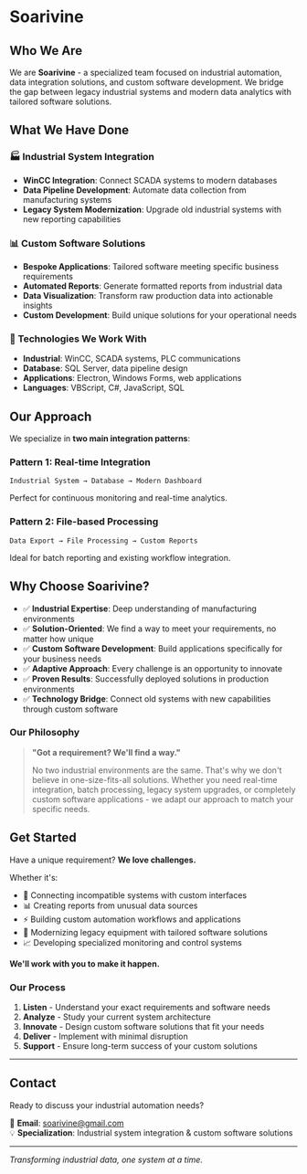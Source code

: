 # Soarivine

## Who We Are

We are **Soarivine** - a specialized team focused on industrial automation, data integration solutions, and custom software development. We bridge the gap between legacy industrial systems and modern data analytics with tailored software solutions.

## What We Have Done

### 🏭 Industrial System Integration
- **WinCC Integration**: Connect SCADA systems to modern databases
- **Data Pipeline Development**: Automate data collection from manufacturing systems
- **Legacy System Modernization**: Upgrade old industrial systems with new reporting capabilities

### 📊 Custom Software Solutions
- **Bespoke Applications**: Tailored software meeting specific business requirements
- **Automated Reports**: Generate formatted reports from industrial data  
- **Data Visualization**: Transform raw production data into actionable insights
- **Custom Development**: Build unique solutions for your operational needs

### 🔧 Technologies We Work With
- **Industrial**: WinCC, SCADA systems, PLC communications
- **Database**: SQL Server, data pipeline design
- **Applications**: Electron, Windows Forms, web applications
- **Languages**: VBScript, C#, JavaScript, SQL

## Our Approach

We specialize in **two main integration patterns**:

### Pattern 1: Real-time Integration
```
Industrial System → Database → Modern Dashboard
```
Perfect for continuous monitoring and real-time analytics.

### Pattern 2: File-based Processing
```
Data Export → File Processing → Custom Reports
```
Ideal for batch reporting and existing workflow integration.

## Why Choose Soarivine?

- ✅ **Industrial Expertise**: Deep understanding of manufacturing environments
- ✅ **Solution-Oriented**: We find a way to meet your requirements, no matter how unique
- ✅ **Custom Software Development**: Build applications specifically for your business needs
- ✅ **Adaptive Approach**: Every challenge is an opportunity to innovate
- ✅ **Proven Results**: Successfully deployed solutions in production environments
- ✅ **Technology Bridge**: Connect old systems with new capabilities through custom software

### Our Philosophy
> **"Got a requirement? We'll find a way."**
> 
> No two industrial environments are the same. That's why we don't believe in one-size-fits-all solutions. Whether you need real-time integration, batch processing, legacy system upgrades, or completely custom software applications - we adapt our approach to match your specific needs.

## Get Started

Have a unique requirement? **We love challenges.** 

Whether it's:
- 🔄 Connecting incompatible systems with custom interfaces
- 📊 Creating reports from unusual data sources
- ⚡ Building custom automation workflows and applications
- 🔧 Modernizing legacy equipment with tailored software solutions
- 📈 Developing specialized monitoring and control systems

**We'll work with you to make it happen.**

### Our Process
1. **Listen** - Understand your exact requirements and software needs
2. **Analyze** - Study your current system architecture  
3. **Innovate** - Design custom software solutions that fit your needs
4. **Deliver** - Implement with minimal disruption
5. **Support** - Ensure long-term success of your custom solutions

---

## Contact

Ready to discuss your industrial automation needs?

📧 **Email**: soarivine@gmail.com  
💡 **Specialization**: Industrial system integration & custom software solutions

---

*Transforming industrial data, one system at a time.*
